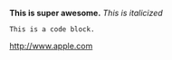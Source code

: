 
**This is super awesome.**
*This is italicized*
```
This is a code block.
```
http://www.apple.com
